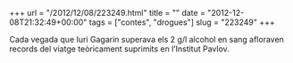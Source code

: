 +++
url = "/2012/12/08/223249.html"
title = ""
date = "2012-12-08T21:32:49+00:00"
tags = ["contes", "drogues"]
slug = "223249"
+++

Cada vegada que Iuri Gagarin superava els 2 g/l alcohol en sang afloraven records del viatge teòricament suprimits en l’Institut Pavlov.
